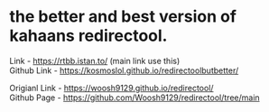 # the better and best version of kahaans redirectool.
Link - https://rtbb.istan.to/ (main link use this)  
Github Link - https://kosmoslol.github.io/redirectoolbutbetter/

Origianl Link - https://woosh9129.github.io/redirectool/  
Github Page - https://github.com/Woosh9129/redirectool/tree/main
